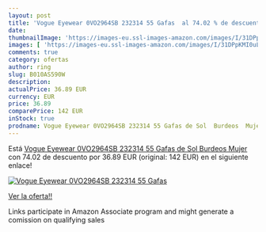 ```yaml
---
layout: post
title: 'Vogue Eyewear 0VO2964SB 232314 55 Gafas  al 74.02 % de descuento'
date: 
thumbnailImage: 'https://images-eu.ssl-images-amazon.com/images/I/31DPpKMI0uL._SL200_.jpg'
images: [ 'https://images-eu.ssl-images-amazon.com/images/I/31DPpKMI0uL._SL200_.jpg' ]
comments: true
category: ofertas
author: ring
slug: B010AS590W
description:
actualPrice: 36.89 EUR
currency: EUR
price: 36.89
comparePrice: 142 EUR
inStock: true
prodname: Vogue Eyewear 0VO2964SB 232314 55 Gafas de Sol  Burdeos  Mujer
---
```


Está [Vogue Eyewear 0VO2964SB 232314 55 Gafas de Sol  Burdeos  Mujer](https://www.amazon.es/dp/B010AS590W/?tag=tolees-21) con 74.02 de descuento por 36.89 EUR (original: 142 EUR) en el siguiente enlace!

[![Vogue Eyewear 0VO2964SB 232314 55 Gafas ](https://images-eu.ssl-images-amazon.com/images/I/31DPpKMI0uL._SL200_.jpg)](https://www.amazon.es/dp/B010AS590W/?tag=tolees-21)

[Ver la oferta!!](https://www.amazon.es/dp/B010AS590W/?tag=tolees-21)

Links participate in Amazon Associate program and might generate a comission on qualifying sales


